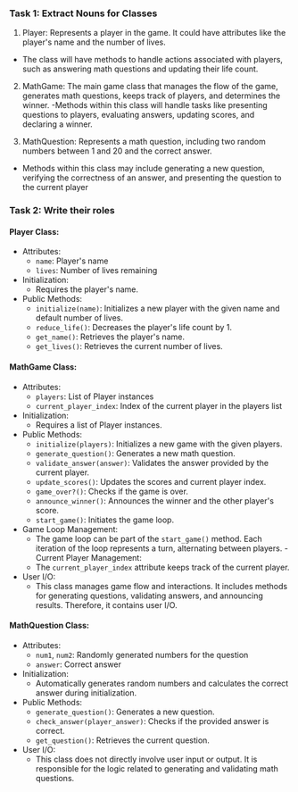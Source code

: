 ### Task 1: Extract Nouns for Classes
1. Player: Represents a player in the game. It could have attributes like the player's name and the number of lives.
  - The class will have methods to handle actions associated with players, such as answering math questions and updating their life count. 

2. MathGame: The main game class that manages the flow of the game, generates math questions, keeps track of players, and determines the winner.
  -Methods within this class will handle tasks like presenting questions to players, evaluating answers, updating scores, and declaring a winner.

3. MathQuestion: Represents a math question, including two random numbers between 1 and 20 and the correct answer.
  - Methods within this class may include generating a new question, verifying the correctness of an answer, and presenting the question to the current player


### Task 2: Write their roles
#### Player Class:
- Attributes:
  - `name`: Player's name
  - `lives`: Number of lives remaining
- Initialization:
  - Requires the player's name.
- Public Methods:
  - `initialize(name)`: Initializes a new player with the given name and default number of lives.
  - `reduce_life()`: Decreases the player's life count by 1.
  - `get_name()`: Retrieves the player's name.
  - `get_lives()`: Retrieves the current number of lives.

#### MathGame Class:
- Attributes:
  - `players`: List of Player instances
  - `current_player_index`: Index of the current player in the players list
- Initialization:
  - Requires a list of Player instances.
- Public Methods:
  - `initialize(players)`: Initializes a new game with the given players.
  - `generate_question()`: Generates a new math question.
  - `validate_answer(answer)`: Validates the answer provided by the current player.
  - `update_scores()`: Updates the scores and current player index.
  - `game_over?()`: Checks if the game is over.
  - `announce_winner()`: Announces the winner and the other player's score.
  - `start_game()`: Initiates the game loop.
- Game Loop Management:
  - The game loop can be part of the `start_game()` method. Each iteration of the loop represents a turn, alternating between players.
-Current Player Management:
  - The `current_player_index` attribute keeps track of the current player.
- User I/O:
  - This class manages game flow and interactions. It includes methods for generating questions, validating answers, and announcing results. Therefore, it contains user I/O.

#### MathQuestion Class:
- Attributes:
  - `num1`, `num2`: Randomly generated numbers for the question
  - `answer`: Correct answer
- Initialization:
  - Automatically generates random numbers and calculates the correct answer during initialization.
- Public Methods:
  - `generate_question()`: Generates a new question.
  - `check_answer(player_answer)`: Checks if the provided answer is correct.
  - `get_question()`: Retrieves the current question.
- User I/O:
  - This class does not directly involve user input or output. It is responsible for the logic related to generating and validating math questions.
